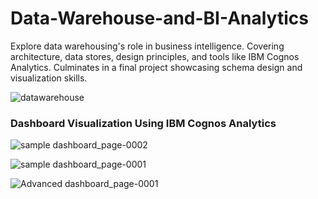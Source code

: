# Data-Warehouse-and-BI-Analytics
Explore data warehousing's role in business intelligence. Covering architecture, data stores, design principles, and tools like IBM Cognos Analytics. Culminates in a final project showcasing schema design and visualization skills.

![datawarehouse](https://github.com/AgyemangOpamobur/Data-Warehouse-and-BI-Analytics/assets/78166528/b79000c0-efbf-4dd6-aef3-bb2cee89d2ac)

### Dashboard Visualization Using IBM Cognos Analytics


![sample dashboard_page-0002](https://github.com/AgyemangOpamobur/Data-Warehouse-and-BI-Analytics/assets/78166528/585ee929-6f65-4889-b711-4055ac10e870)

![sample dashboard_page-0001](https://github.com/AgyemangOpamobur/Data-Warehouse-and-BI-Analytics/assets/78166528/930fe6e8-44c9-4579-8bfd-5a90fd8643ad)


![Advanced dashboard_page-0001](https://github.com/AgyemangOpamobur/Data-Warehouse-and-BI-Analytics/assets/78166528/afcbd3f3-7a78-4904-b0db-b51b41a9b0e6)
